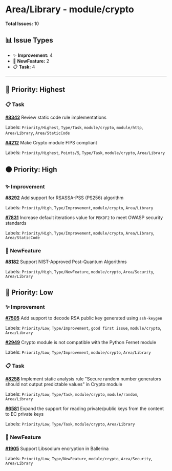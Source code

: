 # Area/Library - module/crypto

**Total Issues:** 10

## 📊 Issue Types

- ✨ **Improvement:** 4
- 🚀 **NewFeature:** 2
- 📋 **Task:** 4

---

## 🔴 Priority: Highest

### 📋 Task

**[#8342](https://github.com/ballerina-platform/ballerina-library/issues/8342)** Review static code rule implementations

Labels: `Priority/Highest`, `Type/Task`, `module/crypto`, `module/http`, `Area/Library`, `Area/StaticCode`

**[#4212](https://github.com/ballerina-platform/ballerina-library/issues/4212)** Make Crypto module FIPS compliant

Labels: `Priority/Highest`, `Points/5`, `Type/Task`, `module/crypto`, `Area/Library`

## 🟠 Priority: High

### ✨ Improvement

**[#8292](https://github.com/ballerina-platform/ballerina-library/issues/8292)** Add support for RSASSA-PSS (PS256) algorithm

Labels: `Priority/High`, `Type/Improvement`, `module/crypto`, `Area/Library`

**[#7831](https://github.com/ballerina-platform/ballerina-library/issues/7831)** Increase default iterations value for `PBKDF2` to meet OWASP security standards

Labels: `Priority/High`, `Type/Improvement`, `module/crypto`, `Area/Library`, `Area/StaticCode`

### 🚀 NewFeature

**[#8182](https://github.com/ballerina-platform/ballerina-library/issues/8182)** Support NIST-Approved Post-Quantum Algorithms

Labels: `Priority/High`, `Type/NewFeature`, `module/crypto`, `Area/Security`, `Area/Library`

## 🔵 Priority: Low

### ✨ Improvement

**[#7505](https://github.com/ballerina-platform/ballerina-library/issues/7505)** Add support to decode RSA public key generated using `ssh-keygen`

Labels: `Priority/Low`, `Type/Improvement`, `good first issue`, `module/crypto`, `Area/Library`

**[#2949](https://github.com/ballerina-platform/ballerina-library/issues/2949)** Crypto module is not compatible with the Python Fernet module

Labels: `Priority/Low`, `Type/Improvement`, `module/crypto`, `Area/Library`

### 📋 Task

**[#8258](https://github.com/ballerina-platform/ballerina-library/issues/8258)** Implement static analysis rule "Secure random number generators should not output predictable values" in Crypto module

Labels: `Priority/Low`, `Type/Task`, `module/crypto`, `module/random`, `Area/Library`

**[#6581](https://github.com/ballerina-platform/ballerina-library/issues/6581)** Expand the support for reading private/public keys from the content to EC private keys

Labels: `Priority/Low`, `Type/Task`, `module/crypto`, `Area/Library`

### 🚀 NewFeature

**[#1905](https://github.com/ballerina-platform/ballerina-library/issues/1905)** Support Libsodium encryption in Ballerina

Labels: `Priority/Low`, `Type/NewFeature`, `module/crypto`, `Area/Security`, `Area/Library`

